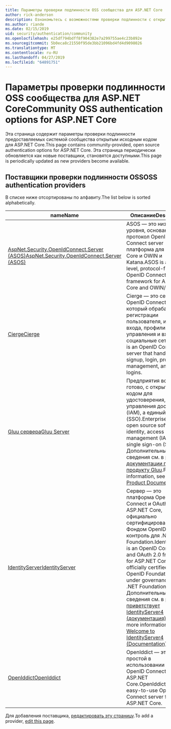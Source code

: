 ```yaml
---
title: Параметры проверки подлинности OSS сообщества для ASP.NET Core
author: rick-anderson
description: Ознакомьтесь с возможностями проверки подлинности с открытым исходным кодом ASP.NET Core.
ms.author: riande
ms.date: 02/15/2019
uid: security/authentication/community
ms.openlocfilehash: e25df794bdff8f904382e7a299755ae4c23b892e
ms.sourcegitcommit: 5b0eca8c21550f95de3bb21096bd4fd4d9098026
ms.translationtype: MT
ms.contentlocale: ru-RU
ms.lasthandoff: 04/27/2019
ms.locfileid: "64891751"
---
```

# <a name="community-oss-authentication-options-for-aspnet-core"></a><span data-ttu-id="b9359-103">Параметры проверки подлинности OSS сообщества для ASP.NET Core</span><span class="sxs-lookup"><span data-stu-id="b9359-103">Community OSS authentication options for ASP.NET Core</span></span>

<span data-ttu-id="b9359-104">Эта страница содержит параметры проверки подлинности предоставляемых системой сообщества открытым исходным кодом для ASP.NET Core.</span><span class="sxs-lookup"><span data-stu-id="b9359-104">This page contains community-provided, open source authentication options for ASP.NET Core.</span></span> <span data-ttu-id="b9359-105">Эта страница периодически обновляется как новые поставщики, становятся доступными.</span><span class="sxs-lookup"><span data-stu-id="b9359-105">This page is periodically updated as new providers become available.</span></span>

## <a name="oss-authentication-providers"></a><span data-ttu-id="b9359-106">Поставщики проверки подлинности OSS</span><span class="sxs-lookup"><span data-stu-id="b9359-106">OSS authentication providers</span></span>

<span data-ttu-id="b9359-107">В списке ниже отсортированы по алфавиту.</span><span class="sxs-lookup"><span data-stu-id="b9359-107">The list below is sorted alphabetically.</span></span>

| <span data-ttu-id="b9359-108">name</span><span class="sxs-lookup"><span data-stu-id="b9359-108">Name</span></span> | <span data-ttu-id="b9359-109">Описание</span><span class="sxs-lookup"><span data-stu-id="b9359-109">Description</span></span> |
| ---- | ----------- |
| [<span data-ttu-id="b9359-110">AspNet.Security.OpenIdConnect.Server (ASOS)</span><span class="sxs-lookup"><span data-stu-id="b9359-110">AspNet.Security.OpenIdConnect.Server (ASOS)</span></span>](https://github.com/aspnet-contrib/AspNet.Security.OpenIdConnect.Server) | <span data-ttu-id="b9359-111">ASOS — это низкого уровня, основанная на протокол OpenID Connect server платформа для ASP.NET Core и OWIN и Katana.</span><span class="sxs-lookup"><span data-stu-id="b9359-111">ASOS is a low-level, protocol-first OpenID Connect server framework for ASP.NET Core and OWIN/Katana.</span></span> |
| [<span data-ttu-id="b9359-112">Cierge</span><span class="sxs-lookup"><span data-stu-id="b9359-112">Cierge</span></span>](https://github.com/pwdless/Cierge) | <span data-ttu-id="b9359-113">Cierge — это сервер, OpenID Connect, который обрабатывает регистрации пользователя, имя входа, профили, управления и входа в социальные сети.</span><span class="sxs-lookup"><span data-stu-id="b9359-113">Cierge is an OpenID Connect server that handles user signup, login, profiles, management, and social logins.</span></span> |
| [<span data-ttu-id="b9359-114">Gluu сервера</span><span class="sxs-lookup"><span data-stu-id="b9359-114">Gluu Server</span></span>](https://gluu.org/) | <span data-ttu-id="b9359-115">Предприятия все будет готово, с открытым кодом для удостоверения, управления доступом (IAM), а единый вход (SSO).</span><span class="sxs-lookup"><span data-stu-id="b9359-115">Enterprise ready, open source software for identity, access management (IAM), and single sign-on (SSO).</span></span> <span data-ttu-id="b9359-116">Дополнительные сведения см. в разделе [документации по продукту Gluu](https://gluu.org/docs/).</span><span class="sxs-lookup"><span data-stu-id="b9359-116">For more information, see the [Gluu Product Documentation](https://gluu.org/docs/).</span></span> |
| [<span data-ttu-id="b9359-117">IdentityServer</span><span class="sxs-lookup"><span data-stu-id="b9359-117">IdentityServer</span></span>](https://identityserver.io/) | <span data-ttu-id="b9359-118">Сервер — это платформа OpenID Connect и OAuth 2.0, для ASP.NET Core, официально сертифицирована Фондом OpenID и под контроль для .NET Foundation.</span><span class="sxs-lookup"><span data-stu-id="b9359-118">IdentityServer is an OpenID Connect and OAuth 2.0 framework for ASP.NET Core, officially certified by the OpenID Foundation and under governance of the .NET Foundation.</span></span> <span data-ttu-id="b9359-119">Дополнительные сведения см. в разделе [приветствует IdentityServer4 (документация)](https://identityserver4.readthedocs.io/en/latest/).</span><span class="sxs-lookup"><span data-stu-id="b9359-119">For more information, see [Welcome to IdentityServer4 (Documentation)](https://identityserver4.readthedocs.io/en/latest/).</span></span> |
| [<span data-ttu-id="b9359-120">OpenIddict</span><span class="sxs-lookup"><span data-stu-id="b9359-120">OpenIddict</span></span>](https://github.com/openiddict/openiddict-core) | <span data-ttu-id="b9359-121">OpenIddict — это простой в использовании сервер OpenID Connect для ASP.NET Core.</span><span class="sxs-lookup"><span data-stu-id="b9359-121">OpenIddict is an easy-to-use OpenID Connect server for ASP.NET Core.</span></span> |

<span data-ttu-id="b9359-122">Для добавления поставщика, [редактировать эту страницу](https://github.com/login?return_to=https%3A%2F%2Fgithub.com%2Faspnet%2FDocs%2Fedit%2Fmaster%2Faspnetcore%2Fsecurity%2Fauthentication%2Fcommunity.md).</span><span class="sxs-lookup"><span data-stu-id="b9359-122">To add a provider, [edit this page](https://github.com/login?return_to=https%3A%2F%2Fgithub.com%2Faspnet%2FDocs%2Fedit%2Fmaster%2Faspnetcore%2Fsecurity%2Fauthentication%2Fcommunity.md).</span></span>
